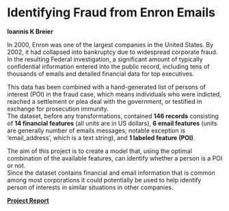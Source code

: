 # Identifying Fraud from Enron Emails

**Ioannis K Breier**

In 2000, Enron was one of the largest companies in the United States. By 2002, it had collapsed into bankruptcy due to widespread corporate fraud. In the resulting Federal investigation, a significant amount of typically confidential information entered into the public record, including tens of thousands of emails and detailed financial data for top executives.   

This data has been combined with a hand-generated list of persons of interest (POI) in the fraud case, which means individuals who were indicted, reached a settlement or plea deal with the government, or testified in exchange for prosecution immunity.  
The dataset, before any transformations, contained __146 records__ consisting of __14 financial features__ (all units are in US dollars), __6 email features__ (units are generally number of emails messages; notable exception is ‘email_address’, which is a text string), and __1 labeled feature (POI)__. 

The aim of this project is to create a model that, using the optimal combination of the available features, can identify  whether a person is a POI or not.    
Since the dataset contains financial and email information that is common among most corporations it could potentially be used to help identify person of interests in similar situations in other companies.

**[Project Report](https://jkarakas.github.io/Identify-Fraud-from-Enron-Email/report.html)**

